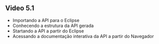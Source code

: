 ## Video 5.1
- Importando a API para o Eclipse
- Conhecendo a estrutura da API gerada
- Startando a API a partir do Eclipse
- Acessando a documentação interativa da API a partir do Navegador
